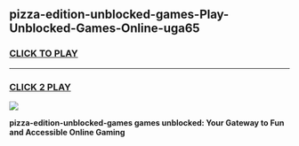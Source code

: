 
## pizza-edition-unblocked-games-Play-Unblocked-Games-Online-uga65
<h3>
<a href="https://premium76.site?title=pizza-edition-unblocked-games&ref=25A">CLICK TO PLAY</a></h3>
<hr>

<h3>
<a href="https://premium76.site?title=pizza-edition-unblocked-games&ref=25A">CLICK 2 PLAY</a>
  
</h3>

<a href="https://premium76.site?title=pizza-edition-unblocked-games&ref=25A"><img src="https://clearcache.store/games.png"></a>


**pizza-edition-unblocked-games games unblocked: Your Gateway to Fun and Accessible Online Gaming**
